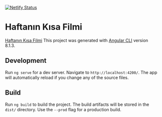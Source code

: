[![Netlify Status](https://api.netlify.com/api/v1/badges/9888cf7b-c576-45f0-bbe0-a9e729855ac6/deploy-status)](https://app.netlify.com/sites/haftaninkisafilmi/deploys)

# Haftanın Kısa Filmi

[Haftanın Kısa Filmi](https://haftaninkisafilmi.com) This project was generated with [Angular CLI](https://github.com/angular/angular-cli) version 8.1.3.


## Development

Run `ng serve` for a dev server. Navigate to `http://localhost:4200/`. The app will automatically reload if you change any of the source files.


## Build

Run `ng build` to build the project. The build artifacts will be stored in the `dist/` directory. Use the `--prod` flag for a production build.

